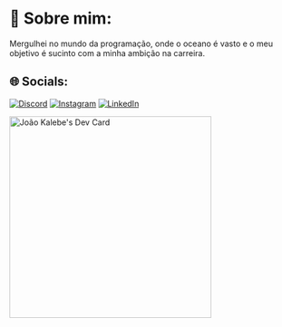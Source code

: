 # 💫 Sobre mim:
Mergulhei no mundo da programação, onde o oceano é vasto e o meu objetivo é sucinto com a minha ambição na carreira.


## 🌐 Socials:
[![Discord](https://img.shields.io/badge/Discord-%237289DA.svg?logo=discord&logoColor=white)](https://discord.gg/Kalebe#8473) [![Instagram](https://img.shields.io/badge/Instagram-%23E4405F.svg?logo=Instagram&logoColor=white)](https://instagram.com/biiinh0) [![LinkedIn](https://img.shields.io/badge/LinkedIn-%230077B5.svg?logo=linkedin&logoColor=white)](https://www.linkedin.com/in/joao-kalebe-junior/) 

<a href="https://app.daily.dev/jkalebe"><img src="https://api.daily.dev/devcards/v2/1RvEzHDgQSja2AemoMBXp.png?r=qps" width="356" alt="João Kalebe's Dev Card"/></a>
